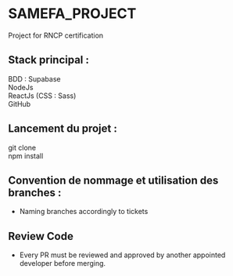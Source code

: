 # SAMEFA_PROJECT

Project for RNCP certification

## Stack principal : 
BDD : Supabase <br>
NodeJs <br>
ReactJs (CSS : Sass) <br>
GitHub 

## Lancement du projet : 
git clone <br> 
npm install

## Convention de nommage et utilisation des branches :
* Naming branches accordingly to tickets <br> 


## Review Code

- Every PR must be reviewed and approved by another appointed developer before merging.
